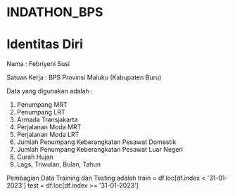 # INDATHON_BPS

# Identitas Diri

Nama : Febriyeni Susi

Satuan Kerja : BPS Provinsi Maluku (Kabupaten Buru)

Data yang digunakan adalah :
1. Penumpang MRT
2. Penumpang LRT
3. Armada Transjakarta
4. Perjalanan Moda MRT
5. Perjalanan Moda LRT
6. Jumlah Penumpang Keberangkatan Pesawat Domestik
7. Jumlah Penumpang Keberangkatan Pesawat Luar Negeri
8. Curah Hujan
9. Lags, Triwulan, Bulan, Tahun

Pembagian Data Training dan Testing adalah
train = df.loc[df.index < '31-01-2023']
test = df.loc[df.index >= '31-01-2023']
